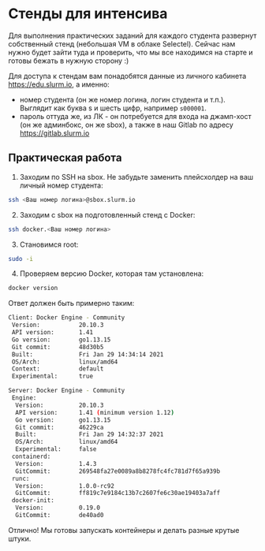 # Стенды для интенсива

Для выполнения практических заданий для каждого студента развернут собственный стенд (небольшая VM в облаке Selectel). Сейчас нам нужно будет зайти туда и проверить, что мы все находимся на старте и готовы бежать в нужную сторону :)

Для доступа к стендам вам понадобятся данные из личного кабинета https://edu.slurm.io, а именно:

- номер студента (он же номер логина, логин студента и т.п.). Выглядит как буква s и шесть цифр, например `s000001`.
- пароль оттуда же, из ЛК - он потребуется для входа на джамп-хост (он же админбокс, он же sbox), а также в наш Gitlab по адресу https://gitlab.slurm.io

## Практическая работа

1. Заходим по SSH на sbox. Не забудьте заменить плейсхолдер на ваш личный номер студента:

```bash
ssh <Ваш номер логина>@sbox.slurm.io
```

2. Заходим с sbox на подготовленный стенд с Docker:

```bash
ssh docker.<Ваш номер логина>
```

3. Становимся root:

```bash
sudo -i
```

4. Проверяем версию Docker, которая там установлена:

```bash
docker version
```

Ответ должен быть примерно таким:

```bash
Client: Docker Engine - Community
 Version:           20.10.3
 API version:       1.41
 Go version:        go1.13.15
 Git commit:        48d30b5
 Built:             Fri Jan 29 14:34:14 2021
 OS/Arch:           linux/amd64
 Context:           default
 Experimental:      true

Server: Docker Engine - Community
 Engine:
  Version:          20.10.3
  API version:      1.41 (minimum version 1.12)
  Go version:       go1.13.15
  Git commit:       46229ca
  Built:            Fri Jan 29 14:32:37 2021
  OS/Arch:          linux/amd64
  Experimental:     false
 containerd:
  Version:          1.4.3
  GitCommit:        269548fa27e0089a8b8278fc4fc781d7f65a939b
 runc:
  Version:          1.0.0-rc92
  GitCommit:        ff819c7e9184c13b7c2607fe6c30ae19403a7aff
 docker-init:
  Version:          0.19.0
  GitCommit:        de40ad0
```

Отлично! Мы готовы запускать контейнеры и делать разные крутые штуки.
